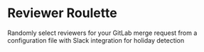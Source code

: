 # Reviewer Roulette
Randomly select reviewers for your GitLab merge request from a configuration file with Slack integration for holiday detection
